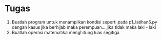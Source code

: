 # Tugas
1. Buatlah program untuk menampilkan kondisi seperti pada p1_latihan5.py dengan kasus jika berhijab maka perempuan... jika tidak maka laki - laki
2. Buatlah operasi matematika menghitung luas segitiga.